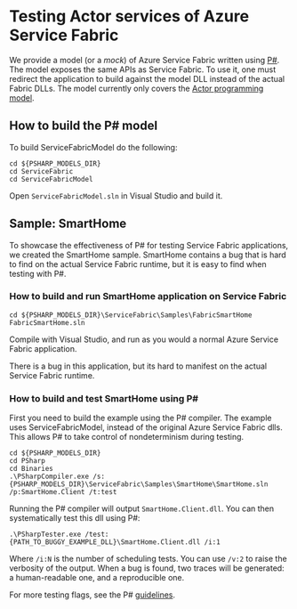 # Testing Actor services of Azure Service Fabric
We provide a model (or a *mock*) of Azure Service Fabric written using [P#](https://github.com/p-org/PSharp). The model exposes the same APIs as Service Fabric. To use it, one must redirect the application to build against the model DLL instead of the actual Fabric DLLs. The model currently only covers the [Actor programming model](https://azure.microsoft.com/en-in/documentation/articles/service-fabric-reliable-actors-introduction/).

## How to build the P# model
To build ServiceFabricModel do the following:

```
cd ${PSHARP_MODELS_DIR}
cd ServiceFabric
cd ServiceFabricModel
```
Open `ServiceFabricModel.sln` in Visual Studio and build it.

## Sample: SmartHome

To showcase the effectiveness of P# for testing Service Fabric applications, we created the SmartHome sample. SmartHome contains a bug that is hard to find on the actual Service Fabric runtime, but it is easy to find when testing with P#.

### How to build and run SmartHome application on Service Fabric
```
cd ${PSHARP_MODELS_DIR}\ServiceFabric\Samples\FabricSmartHome
FabricSmartHome.sln
```

Compile with Visual Studio, and run as you would a normal Azure Service Fabric application.

There is a bug in this application, but its hard to manifest on the actual Service Fabric runtime.

### How to build and test SmartHome using P# #
First you need to build the example using the P# compiler. The example uses ServiceFabricModel, instead of the original Azure Service Fabric dlls. This allows P# to take control of nondeterminism during testing.

```
cd ${PSHARP_MODELS_DIR}
cd PSharp
cd Binaries
.\PSharpCompiler.exe /s:{PSHARP_MODELS_DIR}\ServiceFabric\Samples\SmartHome\SmartHome.sln /p:SmartHome.Client /t:test
```

Running the P# compiler will output `SmartHome.Client.dll`. You can then systematically test this dll using P#:

```
.\PSharpTester.exe /test:{PATH_TO_BUGGY_EXAMPLE_DLL}\SmartHome.Client.dll /i:1
```

Where `/i:N` is the number of scheduling tests. You can use `/v:2` to raise the verbosity of the output. When a bug is found, two traces will be generated: a human-readable one, and a reproducible one.

For more testing flags, see the P# [guidelines](https://github.com/p-org/PSharp).
